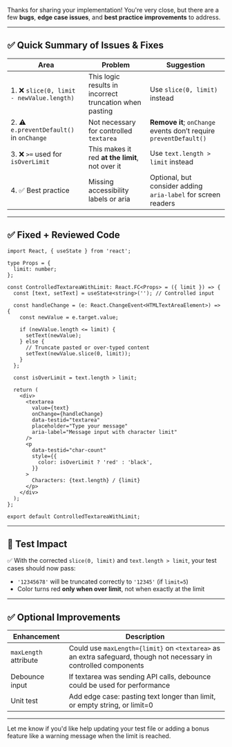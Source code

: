 Thanks for sharing your implementation! You're very close, but there are a few **bugs**, **edge case issues**, and **best practice improvements** to address.

---

## ✅ **Quick Summary of Issues & Fixes**

| Area                                     | Problem                                                 | Suggestion                                                        |
| ---------------------------------------- | ------------------------------------------------------- | ----------------------------------------------------------------- |
| 1. ❌ `slice(0, limit - newValue.length)` | This logic results in incorrect truncation when pasting | Use `slice(0, limit)` instead                                     |
| 2. ⚠️ `e.preventDefault()` in `onChange` | Not necessary for controlled `textarea`                 | **Remove it**; `onChange` events don’t require `preventDefault()` |
| 3. ❌ `>=` used for `isOverLimit`         | This makes it red **at the limit**, not over it         | Use `text.length > limit` instead                                 |
| 4. ✅ Best practice                       | Missing accessibility labels or aria                    | Optional, but consider adding `aria-label` for screen readers     |

---

## ✅ **Fixed + Reviewed Code**

```tsx
import React, { useState } from 'react';

type Props = {
  limit: number;
};

const ControlledTextareaWithLimit: React.FC<Props> = ({ limit }) => {
  const [text, setText] = useState<string>(''); // Controlled input

  const handleChange = (e: React.ChangeEvent<HTMLTextAreaElement>) => {
    const newValue = e.target.value;

    if (newValue.length <= limit) {
      setText(newValue);
    } else {
      // Truncate pasted or over-typed content
      setText(newValue.slice(0, limit));
    }
  };

  const isOverLimit = text.length > limit;

  return (
    <div>
      <textarea
        value={text}
        onChange={handleChange}
        data-testid="textarea"
        placeholder="Type your message"
        aria-label="Message input with character limit"
      />
      <p
        data-testid="char-count"
        style={{
          color: isOverLimit ? 'red' : 'black',
        }}
      >
        Characters: {text.length} / {limit}
      </p>
    </div>
  );
};

export default ControlledTextareaWithLimit;
```

---

## 🧪 Test Impact

✅ With the corrected `slice(0, limit)` and `text.length > limit`, your test cases should now pass:

* `'12345678'` will be truncated correctly to `'12345'` (if `limit=5`)
* Color turns red **only when over limit**, not when exactly at the limit

---

## ✅ Optional Improvements

| Enhancement           | Description                                                                                                        |
| --------------------- | ------------------------------------------------------------------------------------------------------------------ |
| `maxLength` attribute | Could use `maxLength={limit}` on `<textarea>` as an extra safeguard, though not necessary in controlled components |
| Debounce input        | If textarea was sending API calls, debounce could be used for performance                                          |
| Unit test             | Add edge case: pasting text longer than limit, or empty string, or limit=0                                         |

---

Let me know if you'd like help updating your test file or adding a bonus feature like a warning message when the limit is reached.
